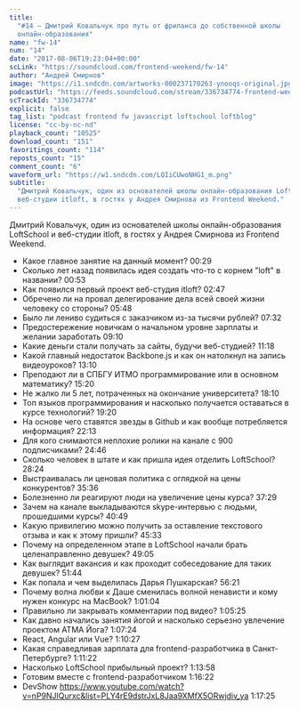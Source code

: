```yaml
---
title:
  "#14 – Дмитрий Ковальчук про путь от фриланса до собственной школы
  онлайн-образования"
name: "fw-14"
num: "14"
date: "2017-08-06T19:23:04+00:00"
scLink: "https://soundcloud.com/frontend-weekend/fw-14"
author: "Андрей Смирнов"
image: "https://i1.sndcdn.com/artworks-000237170263-ynooqs-original.jpg"
podcastUrl: "https://feeds.soundcloud.com/stream/336734774-frontend-weekend-fw-14.m4a"
scTrackId: "336734774"
explicit: false
tag_list: "podcast frontend fw javascript loftschool loftblog"
license: "cc-by-nc-nd"
playback_count: "10525"
download_count: "151"
favoritings_count: "114"
reposts_count: "15"
comment_count: "6"
waveform_url: "https://w1.sndcdn.com/LQIiCUwoNHG1_m.png"
subtitle:
  "Дмитрий Ковальчук, один из основателей школы онлайн-образования LoftSchool и
  веб-студии itloft, в гостях у Андрея Смирнова из Frontend Weekend."
---
```


Дмитрий Ковальчук, один из основателей школы онлайн-образования LoftSchool и
веб-студии itloft, в гостях у Андрея Смирнова из Frontend Weekend.

- Какое главное занятие на данный момент? <timecode sec="29">00:29</timecode>
- Сколько лет назад появилась идея создать что-то с корнем "loft" в названии?
  <timecode sec="53">00:53</timecode>
- Как появился первый проект веб-студия itloft?
  <timecode sec="167">02:47</timecode>
- Обречено ли на провал делегирование дела всей своей жизни человеку со стороны?
  <timecode sec="348">05:48</timecode>
- Было ли лениво судиться с заказчиком из-за тысячи рублей?
  <timecode sec="452">07:32</timecode>
- Предостережение новичкам о начальном уровне зарплаты и желании заработать
  <timecode sec="550">09:10</timecode>
- Какие деньги стали получать за сайты, будучи веб-студией?
  <timecode sec="678">11:18</timecode>
- Какой главный недостаток Backbone.js и как он натолкнул на запись видеоуроков?
  <timecode sec="790">13:10</timecode>
- Преподают ли в СПБГУ ИТМО программирование или в основном математику?
  <timecode sec="920">15:20</timecode>
- Не жалко ли 5 лет, потраченных на окончание университета?
  <timecode sec="1090">18:10</timecode>
- Топ языков программирования и насколько получается оставаться в курсе
  технологий? <timecode sec="1160">19:20</timecode>
- На основе чего ставятся звезды в Github и как вообще потребляется информация?
  <timecode sec="1333">22:13</timecode>
- Для кого снимаются неплохие ролики на канале с 900 подписчиками?
  <timecode sec="1486">24:46</timecode>
- Сколько человек в штате и как пришла идея отделить LoftSchool?
  <timecode sec="1704">28:24</timecode>
- Выстраивалась ли ценовая политика с оглядкой на цены конкурентов?
  <timecode sec="2136">35:36</timecode>
- Болезненно ли реагируют люди на увеличение цены курса?
  <timecode sec="2249">37:29</timecode>
- Зачем на канале выкладываются skype-интервью с людьми, прошедшими курсы?
  <timecode sec="2449">40:49</timecode>
- Какую привилегию можно получить за оставление текстового отзыва и как к этому
  пришли? <timecode sec="2733">45:33</timecode>
- Почему на определенном этапе в LoftSchool начали брать целенаправленно
  девушек? <timecode sec="2945">49:05</timecode>
- Как выглядит вакансия и как проходит собеседование для таких девушек?
  <timecode sec="3104">51:44</timecode>
- Как попала и чем выделилась Дарья Пушкарская?
  <timecode sec="3381">56:21</timecode>
- Почему волна любви к Даше сменилась волной ненависти и кому нужен конкурс на
  MacBook? <timecode sec="3664">1:01:04</timecode>
- Правильно ли закрывать комментарии под видео?
  <timecode sec="3925">1:05:25</timecode>
- Как давно начались занятия йогой и насколько серьезно увлечение проектом АТМА
  Йога? <timecode sec="4044">1:07:24</timecode>
- React, Angular или Vue? <timecode sec="4227">1:10:27</timecode>
- Какая справедливая зарплата для frontend-разработчика в Санкт-Петербурге?
  <timecode sec="4282">1:11:22</timecode>
- Насколько LoftSchool прибыльный проект?
  <timecode sec="4438">1:13:58</timecode>
- Готовим вместе с frontend-разработчиком
  <timecode sec="4582">1:16:22</timecode>
- DevShow
  <https://www.youtube.com/watch?v=nP9NJlQurxc&list=PLY4rE9dstrJxL8Jaa9XMfX5ORwjdiv_ya>
  <timecode sec="4645">1:17:25</timecode>
